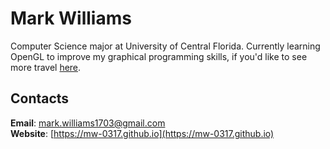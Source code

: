 # Mark Williams
Computer Science major at University of Central Florida. Currently learning OpenGL to improve my graphical programming skills, if you'd like to see more travel [here](https://github.com/MW-0317/learning-opengl).

## Contacts
**Email**: [mark.williams1703@gmail.com](mark.williams1703@gmail.com)\
**Website**: [https://mw-0317.github.io](https://mw-0317.github.io)
